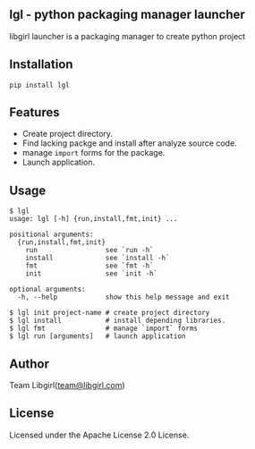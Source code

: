 ## lgl - python packaging manager launcher

libgirl launcher is a packaging manager to create python project

## Installation

```
pip install lgl
```

## Features

* Create project directory.
* Find lacking packge and install after analyze source code.
* manage `import` forms for the package.
* Launch application.

## Usage

```
$ lgl
usage: lgl [-h] {run,install,fmt,init} ...

positional arguments:
  {run,install,fmt,init}
    run                 see `run -h`
    install             see `install -h`
    fmt                 see `fmt -h`
    init                see `init -h`

optional arguments:
  -h, --help            show this help message and exit
```

    $ lgl init project-name # create project directory
    $ lgl install           # install depending libraries.
    $ lgl fmt               # manage `import` forms
    $ lgl run [arguments]   # launch application

## Author
Team Libgirl(team@libgirl.com)

## License
Licensed under the Apache License 2.0 License.
